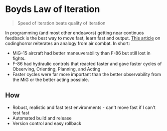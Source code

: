 # Boyds Law of Iteration

> Speed of iteration beats quality of iteration

In programming (and most other endeavors) getting near continuos feedback is the best way to move fast, learn fast and output. [This article](https://blog.codinghorror.com/boyds-law-of-iteration/) on codinghorror reiterates an analogy from air combat. In short:

* MiG-15 aircraft had better maneuverability than F-86 but still lost in fights.
* F-86 had hydraulic controls that reacted faster and gave faster cycles of Observing, Orienting, Planning, and Acting
* Faster cycles were far more important than the better observability from the MiG or the better acting possible.

## How

* Robust, realistic and fast test environments - can't move fast if I can't test fast
* Automated build and release
* Version control and easy rollback

